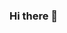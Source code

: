 ### Hi there 👋

<!--
**DiegoAriasD2/DiegoAriasD2** is a ✨ _special_ ✨ repository because its `README.md` (this file) appears on your GitHub profile.

Here are some ideas to get you started:

- 🔭 I’m currently working on ...
- 🌱 I’m currently learning ...
- 👯 I’m looking to collaborate on ...
- 🤔 I’m looking for help with ...
- 💬 Ask me about ... im a beginner
- 📫 How to reach me: ...
- 😄 Pronouns: ...
- ⚡ Fun fact: ...
-->
